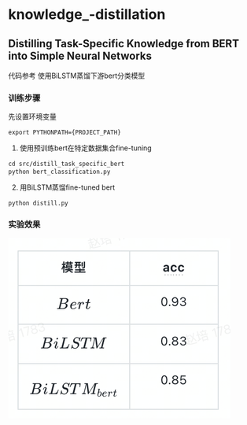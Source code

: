 # knowledge_-distillation

## Distilling Task-Specific Knowledge from BERT into Simple Neural Networks 
代码参考
使用BiLSTM蒸馏下游bert分类模型
### 训练步骤
先设置环境变量
```angular2html
export PYTHONPATH={PROJECT_PATH}
```
1. 使用预训练bert在特定数据集合fine-tuning
```angular2html
cd src/distill_task_specific_bert
python bert_classification.py
```
2. 用BiLSTM蒸馏fine-tuned bert
```angular2html
python distill.py
```
### 实验效果
![img.png](img.png)


